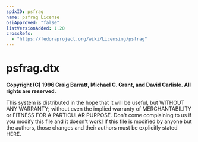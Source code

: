 ```yaml
---
spdxID: psfrag
name: psfrag License
osiApproved: "false"
listVersionAdded: 1.20
crossRefs: 
  - "https://fedoraproject.org/wiki/Licensing/psfrag"
---
```


# psfrag.dtx

**Copyright (C) 1996 Craig Barratt, Michael C. Grant, and David Carlisle. All rights are reserved.**

This system is distributed in the hope that it will be useful, but WITHOUT ANY WARRANTY; without even the implied warranty of MERCHANTABILITY or FITNESS FOR A PARTICULAR PURPOSE. Don't come complaining to us if you modify this file and it doesn't work! If this file is modified by anyone but the authors, those changes and their authors must be explicitly stated HERE.
